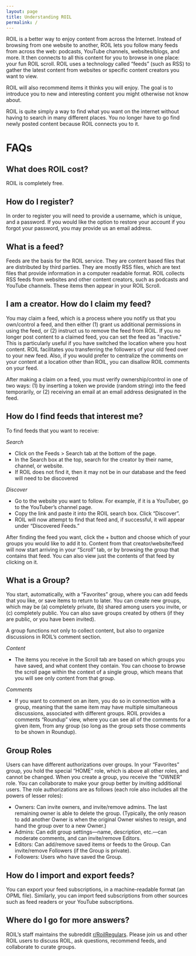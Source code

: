 ```yaml
---
layout: page
title: Understanding ROIL
permalink: /
---
```


ROIL is a better way to enjoy content from across the Internet. Instead of
browsing from one website to another, ROIL lets you follow many feeds from
across the web: podcasts, YouTube channels, websites/blogs, and
more. It then connects to all this content for you to browse in one place: your
fun ROIL scroll. ROIL uses a technology called “feeds” (such as RSS) to gather
the latest content from websites or specific content creators you want to view.

ROIL will also recommend items it thinks you will enjoy. The goal is to
introduce you to new and interesting content you might otherwise not know
about.

ROIL is quite simply a way to find what you want on the internet without having
to search in many different places. You no longer have to go find newly posted
content because ROIL connects you to it.

# FAQs

## What does ROIL cost?

ROIL is completely free.

## How do I register?

In order to register you will need to provide a username, which is unique, and
a password. If you would like the option to restore your account if you forgot
your password, you may provide us an email address.

## What is a feed?

Feeds are the basis for the ROIL service. They are content based files that are
distributed by third parties. They are mostly RSS files, which are text files
that provide information in a computer readable format. ROIL collects RSS feeds
from websites and other content creators, such as podcasts and YouTube
channels. These items then appear in your ROIL Scroll.

## I am a creator. How do I claim my feed?

You may claim a feed, which is a process where you notify us that you
own/control a feed, and then either (1) grant us additional permissions in
using the feed, or (2) instruct us to remove the feed from ROIL.  If you no
longer post content to a claimed feed, you can set the feed as "inactive."
This is particularly useful if you have switched the location where you host
content.  ROIL facilitates you transferring the followers of your old feed over
to your new feed.  Also, if you would prefer to centralize the comments on your
content at a location other than ROIL, you can disallow ROIL comments on your
feed.

After making a claim on a feed, you must verify ownership/control in one of two
ways: (1) by inserting a token we provide (random string) into the feed
temporarily, or (2) receiving an email at an email address designated in the
feed.

## How do I find feeds that interest me?

To find feeds that you want to receive:

*Search*

- Click on the Feeds > Search tab at the bottom of the page.
- In the Search box at the top, search for the creator by their name, channel,
  or website.
- If ROIL does not find it, then it may not be in our database and the feed
  will need to be discovered


*Discover*
- Go to the website you want to follow. For example, if it is a YouTuber, go to
  the YouTuber’s channel page.
- Copy the link and paste it into the ROIL search box. Click “Discover”.
- ROIL will now attempt to find that feed and, if successful, it will appear
  under “Discovered Feeds.”

After finding the feed you want, click the + button and choose which of your
groups you would like to add it to. Content from that creator/website/feed will
now start arriving in your “Scroll” tab, or by browsing the group that contains
that feed.  You can also view just the contents of that feed by clicking on it.

## What is a Group?

You start, automatically, with a “Favorites” group, where you can add feeds
that you like, or save items to return to later.    You can create new groups,
which may be (a) completely private, (b) shared among users you invite, or (c)
completely public.  You can also save groups created by others (if they are
public, or you have been invited).

A group functions not only to collect content, but also to organize discussions
in ROIL’s comment section.

*Content*

- The items you receive in the Scroll tab are based on which groups you have
  saved, and what content they contain.  You can choose to browse the scroll
  page within the context of a single group, which means that you will see only
  content from that group.

*Comments*
- If you want to comment on an item, you do so in connection with a group,
  meaning that the same item may have multiple simultaneous discussions,
  associated with different groups.  ROIL provides a comments “Roundup” view,
  where you can see all of the comments for a given item, from any group (so long
  as the group sets those comments to be shown in Roundup).

## Group Roles

Users can have different authorizations over groups.  In your “Favorites”
group, you hold the special “HOME” role, which is above all other roles, and
cannot be changed.  When you create a group, you receive the “OWNER” role.  You
can collaborate to make your group better by inviting additional users. The
role authorizations are as follows (each role also includes all the powers of
lesser roles):

- Owners: Can invite owners, and invite/remove admins.  The last remaining
  owner is able to delete the group.  (Typically, the only reason to add
  another Owner is when the original Owner wishes to resign, and hand the group
  over to a new Owner.)
- Admins: Can edit group settings—name, description, etc.—can moderate
  comments, and can invite/remove Editors.
- Editors: Can add/remove saved items or feeds to the Group. Can invite/remove
  Followers (if the Group is private).
- Followers: Users who have saved the Group.

## How do I import and export feeds?

You can export your feed subscriptions, in a machine-readable format (an OPML
file). Similarly, you can import feed subscriptions from other sources such as
feed readers or your YouTube subscriptions.

## Where do I go for more answers?

ROIL’s staff maintains the subreddit
[r/RoilRegulars](https://www.reddit.com/r/RoilRegulars/).  Please join us and
other ROIL users to discuss ROIL, ask questions, recommend feeds, and
collaborate to curate groups.

